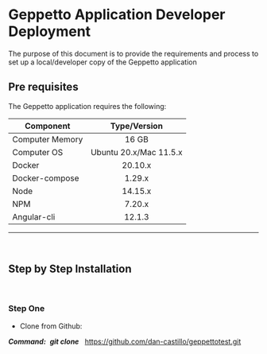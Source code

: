 # Geppetto Application Developer Deployment

The purpose of this document is to provide the requirements and process to set up a local/developer copy of the Geppetto application

## Pre requisites

The Geppetto application requires the following:

| Component        | Type/Version
| ------------- | :-----------:
| Computer Memory  | 16 GB                    |
| Computer OS      | Ubuntu 20.x/Mac 11.5.x   |
| Docker           | 20.10.x                  |
| Docker-compose   | 1.29.x                   |
| Node             | 14.15.x                  |
| NPM              | 7.20.x                   |
| Angular-cli      | 12.1.3                   |

---
&nbsp;
&nbsp;

## Step by Step Installation

&nbsp;
&nbsp;

### Step One

- Clone from Github:
&nbsp;

***Command:***$~$ ***git clone*** $~$ https://github.com/dan-castillo/geppettotest.git



